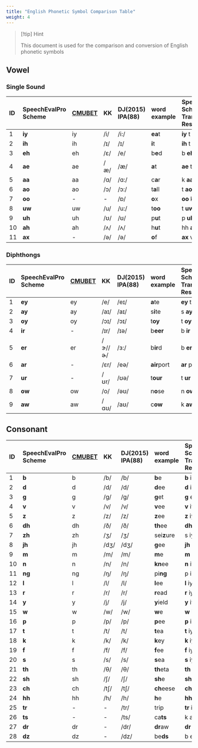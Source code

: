 ```yaml
---
title: "English Phonetic Symbol Comparison Table"
weight: 4
---
```


> [!tip] Hint
>
> This document is used for the comparison and conversion of English phonetic symbols

## Vowel

### Single Sound

| ID        | SpeechEvalPro Scheme                                          | **[CMUBET](https://cmusphinx.github.io/wiki/cmubet/)** | KK        | DJ(2015)<br>IPA(88) | word example      | SpeechEvalPro Scheme Transcription Result |
|:----------|:--------------------------------------------------------------|:-------------------------------------------------------|:----------|:--------------------|:------------------|:------------------------------------------|
| 1         | **iy**                                                        | iy                                                     | /i/       | /i:/                | **ea**t           | **iy** t                                  |
| 2         | **ih**                                                        | ih                                                     | /ɪ/       | /ɪ/                 | **i**t            | **ih** t                                  |
| 3         | **eh**                                                        | eh                                                     | /ɛ/       | /e/                 | b**e**d           | b **eh** d                                |
| 4         | **ae**                                                        | ae                                                     | /æ/       | /æ/                 | **a**t            | **ae** t                                  |
| 5         | **aa**                                                        | aa                                                     | /ɑ/       | /ɑ:/                | c**a**r           | k **aa** r                                |
| 6         | **ao**                                                        | ao                                                     | /ɔ/       | /ɔ:/                | t**a**ll          | t **ao** l                                |
| 7         | **oo**                                                        | -                                                      | -         | /ɒ/                 | **o**x            | **oo** k s                                |
| 8         | **uw**                                                        | uw                                                     | /u/       | /u:/                | t**oo**           | t **uw**                                  |
| 9         | **uh**                                                        | uh                                                     | /ʊ/       | /ʊ/                 | p**u**t           | p **uh** t                                |
| 10        | **ah**                                                        | ah                                                     | /ʌ/       | /ʌ/                 | h**u**t           | hh **ah** t                               |
| 11        | **ax**                                                        | -                                                      | /ə/       | /ə/                 | **o**f            | **ax** v                                  |

### Diphthongs

| ID    | SpeechEvalPro Scheme | **[CMUBET](https://cmusphinx.github.io/wiki/cmubet/)**  | KK        | DJ(2015)<br>IPA(88)  | word example | SpeechEvalPro Scheme Transcription Result |
|:------|:---------------------|:--------------------------------------------------------|:----------|:---------------------|:-------------|:------------------------------------------|
| 1     | **ey**               | ey                                                      | /e/       | /eɪ/                 | **a**te      | **ey** t                                  |
| 2     | **ay**               | ay                                                      | /aɪ/      | /aɪ/                 | s**i**te     | s **ay** t                                |
| 3     | **oy**               | oy                                                      | /ɔɪ/      | /ɔɪ/                 | t**oy**      | t **oy**                                  |
| 4     | **ir**               | -                                                       | /ɪr/      | /ɪə/                 | b**eer**     | b **ir**                                  |
| 5     | **er**               | er                                                      | \/ɝ\//ɚ/  | /ɜ:/                 | b**ir**d     | b **er** d                                |
| 6     | **ar**               | -                                                       | /ɛr/      | /eə/                 | **air**port  | **ar** p ao t                             |
| 7     | **ur**               | -                                                       | /ʊr/      | /ʊə/                 | t**our**     | t **ur**                                  |
| 8     | **ow**               | ow                                                      | /o/       | /əʊ/                 | n**o**se     | n **ow** s                                |
| 9     | **aw**               | aw                                                      | /ɑʊ/      | /aʊ/                 | c**ow**      | k **aw**                                  |

## Consonant

| ID    | SpeechEvalPro Scheme | **[CMUBET](https://cmusphinx.github.io/wiki/cmubet/)**  | KK    | DJ(2015)<br>IPA(88)  | word example | SpeechEvalPro Scheme Transcription Result |
|:------|:---------------------|:--------------------------------------------------------|:------|:---------------------|:-------------|:------------------------------------------|
| 1     | **b**                | b                                                       | /b/   | /b/                  | **b**e       | **b** iy                                  |
| 2     | **d**                | d                                                       | /d/   | /d/                  | **d**ee      | **d** iy                                  |
| 3     | **g**                | g                                                       | /ɡ/   | /ɡ/                  | **g**et      | **g** eh t                                |
| 4     | **v**                | v                                                       | /v/   | /v/                  | **v**ee      | **v** iy                                  |
| 5     | **z**                | z                                                       | /z/   | /z/                  | **z**ee      | **z** iy                                  |
| 6     | **dh**               | dh                                                      | /ð/   | /ð/                  | **th**ee     | **dh** iy                                 |
| 7     | **zh**               | zh                                                      | /ʒ/   | /ʒ/                  | sei**z**ure  | s iy **zh** er                            |
| 8     | **jh**               | jh                                                      | /dʒ/  | /dʒ/                 | **g**ee      | **jh** iy                                 |
| 9     | **m**                | m                                                       | /m/   | /m/                  | **m**e       | **m** iy                                  |
| 10    | **n**                | n                                                       | /n/   | /n/                  | **kn**ee     | **n** iy                                  |
| 11    | **ng**               | ng                                                      | /ŋ/   | /ŋ/                  | pi**ng**     | p ih **ng**                               |
| 12    | **l**                | l                                                       | /l/   | /l/                  | **l**ee      | **l** iy                                  |
| 13    | **r**                | r                                                       | /r/   | /r/                  | **r**ead     | **r** iy d                                |
| 14    | **y**                | y                                                       | /j/   | /j/                  | **y**ield    | **y** iy l d                              |
| 15    | **w**                | w                                                       | /w/   | /w/                  | **w**e       | **w** iy                                  |
| 16    | **p**                | p                                                       | /p/   | /p/                  | **p**ee      | **p** iy                                  |
| 17    | **t**                | t                                                       | /t/   | /t/                  | **t**ea      | **t** iy                                  |
| 18    | **k**                | k                                                       | /k/   | /k/                  | **k**ey      | **k** iy                                  |
| 19    | **f**                | f                                                       | /f/   | /f/                  | **f**ee      | **f** iy                                  |
| 20    | **s**                | s                                                       | /s/   | /s/                  | **s**ea      | **s** iy                                  |
| 21    | **th**               | th                                                      | /θ/   | /θ/                  | **th**eta    | **th** iy t ah                            |
| 22    | **sh**               | sh                                                      | /ʃ/   | /ʃ/                  | **sh**e      | **sh** iy                                 |
| 23    | **ch**               | ch                                                      | /tʃ/  | /tʃ/                 | **ch**eese   | **ch** iy z                               |
| 24    | **hh**               | hh                                                      | /h/   | /h/                  | **h**e       | **hh** iy                                 |
| 25    | **tr**               | -                                                       | -     | /tr/                 | trip         | **tr** ih p                               |
| 26    | **ts**               | -                                                       | -     | /ts/                 | ca**ts**     | k ae **ts**                               |
| 27    | **dr**               | dr                                                      | -     | /dr/                 | **dr**aw     | **dr** ao                                 |
| 28    | **dz**               | dz                                                      | -     | /dz/                 | be**ds**     | b eh **dz**                               |